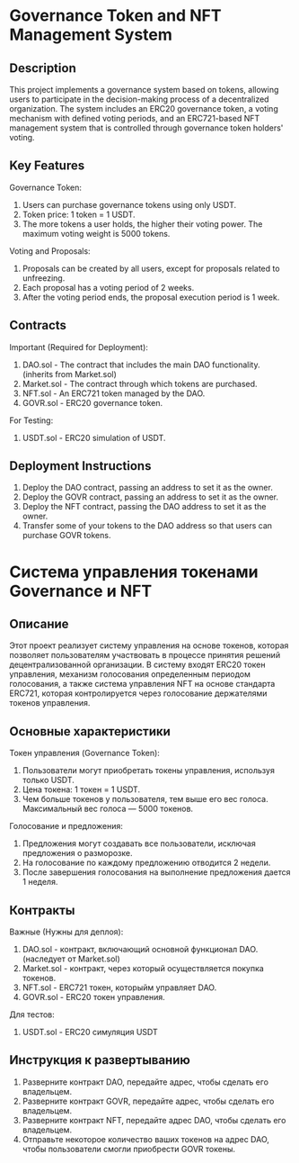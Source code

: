 # Governance Token and NFT Management System
## Description
This project implements a governance system based on tokens, allowing users to participate in the decision-making process of a decentralized organization. The system includes an ERC20 governance token, a voting mechanism with defined voting periods, and an ERC721-based NFT management system that is controlled through governance token holders' voting.

## Key Features
Governance Token:
1. Users can purchase governance tokens using only USDT.
2. Token price: 1 token = 1 USDT.
3. The more tokens a user holds, the higher their voting power. The maximum voting weight is 5000 tokens.
 
Voting and Proposals:
1. Proposals can be created by all users, except for proposals related to unfreezing.
2. Each proposal has a voting period of 2 weeks.
3. After the voting period ends, the proposal execution period is 1 week.
## Contracts
Important (Required for Deployment):

1. DAO.sol - The contract that includes the main DAO functionality. (inherits from Market.sol)
2. Market.sol - The contract through which tokens are purchased.
3. NFT.sol - An ERC721 token managed by the DAO.
4. GOVR.sol - ERC20 governance token.

For Testing:  
1. USDT.sol - ERC20 simulation of USDT.
## Deployment Instructions
1. Deploy the DAO contract, passing an address to set it as the owner.
2. Deploy the GOVR contract, passing an address to set it as the owner.
3. Deploy the NFT contract, passing the DAO address to set it as the owner.
4. Transfer some of your tokens to the DAO address so that users can purchase GOVR tokens.


# Система управления токенами Governance и NFT
## Описание
Этот проект реализует систему управления на основе токенов, которая позволяет пользователям участвовать в процессе принятия решений децентрализованной организации. В систему входят ERC20 токен управления, механизм голосования определенным периодом голосования, а также система управления NFT на основе стандарта ERC721, которая контролируется через голосование держателями токенов управления.

## Основные характеристики  
Токен управления (Governance Token):  
1. Пользователи могут приобретать токены управления, используя только USDT.  
2. Цена токена: 1 токен = 1 USDT.  
3. Чем больше токенов у пользователя, тем выше его вес голоса. Максимальный вес голоса — 5000 токенов.  
  
Голосование и предложения:  
1. Предложения могут создавать все пользователи, исключая предложения о разморозке.
2. На голосование по каждому предложению отводится 2 недели.  
3. После завершения голосования на выполнение предложения дается 1 неделя.  
  


## Контракты  
Важные (Нужны для деплоя):  
1. DAO.sol - контракт, включающий основной функционал DAO. (наследует от Market.sol)  
2. Market.sol - контракт, через который осуществляется покупка токенов.  
3. NFT.sol - ERC721 токен, которыйм управляет DAO.  
3. GOVR.sol - ERC20 токен управления.  
  
Для тестов:  
1. USDT.sol - ERC20 симуляция USDT  

## Инструкция к развертыванию  
1. Разверните контракт DAO, передайте адрес, чтобы сделать его владельцем.
2. Разверните контракт GOVR, передайте адрес, чтобы сделать его владельцем.
3. Разверните контракт NFT, передайте адрес DAO, чтобы сделать его владельцем.  
4. Отправьте некоторое количество ваших токенов на адрес DAO, чтобы пользователи смогли приобрести GOVR токены.




